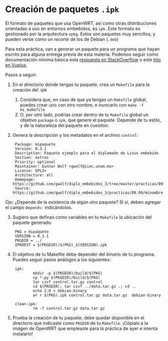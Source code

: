 # Creación de paquetes `.ipk`

El formato de paquetes que usa OpenWRT, así como otras distribuciones
orientadas a uso en entornos embebidos, es `ipk`. Este formato es
gestionado por la arquitectura `opkg`. Estos son paquetes muy
sencillos, y pueden verse como un *recorte* de los de Debian (`.deb`)

Para esta práctica, van a generar un paquete para un programa que
hayan escrito para alguna entrega previa de esta materia. Podemos
seguir como documentación mínima básica esta
[respuesta en StackOverflow](https://stackoverflow.com/questions/17369127/extracting-and-creating-ipk-files)
o este
[hilo en Vuplus](http://www.vuplus-community.net/board/threads/how-to-create-ipk-packages-bh-bp.9009/).

Pasos a seguir:

1. En el directorio donde tengas tu paquete, crea un `Makefile` para
   la creación del .ipk
    1. Considera que, en caso de que ya tengas un `Makefile` global,
       puedes crear uno con otro nombre, e invocarlo con `make -f
       mi_makefile`
    2. O, por otro lado, podrías crear dentro de tu `Makefile` global
       un objetivo `package` o `ipk`, que genere el paquete. Depende
       de tu estilo, y de la naturaleza del paquete en cuestión.
2. Genera la descripción y los metadatos en el archivo `control`:

		Package: mipaquete
		Version: 0.3.1
		Description: Paquete ejemplo para el diplomado de Linux embebido
		Section: extras
		Priority: optional
		Maintainer: Gunnar Wolf <gwolf@iiec.unam.mx>
		License: GPL3+
		Architecture: all
		Homepage: https://github.com/gwolf/diplo_embebidos_3/tree/master/practicas/09.09
		Source: https://github.com/gwolf/diplo_embebidos_3/practicas/09.09/minombre

Ojo: ¿Depende de la existencia de algún otro paquete? Si sí, deben
agregar el campo `Depends:` indicándolos.

3. Sugiero que definas como variables en tu `Makefile` la ubicación
   del paquete generado:

        PKG = mipaquete
		VERSION = 0.3.1
		PKGDIR = ../
        IPKDEST = $(PKGDIR)/$(PKG)_$(VERSION).ipk

4. El objetivo de tu Makefile debe depender del *binario* de tu
   programa. Puedes seguir pasos análogos a los siguientes:

	    ipk:
		        mkdir -p $(PKGDIR)/build/$(PKG)
				cp *.py $(PKGDIR)/build/$(PKG)
				tar czvf control.tar.gz control
				cd $(PKGDIR); tar czvf ../data.tar.gz .; cd ..
				echo 2.0 > debian-binary
				ar r $(PKG).ipk control.tar.gz data.tar.gz  debian-binary

		clean-ipk:
			    rm -f control.tar.gz data.tar.gz

5. Prueba la creación de tu paquete; debe quedar disponible en el
   directorio que indicaste como `PKGDIR` de tu `Makefile`. ¡Cópialo a
   la imágen de OpenWRT que empleaste para la práctica de ayer e
   intenta instalarlo!
